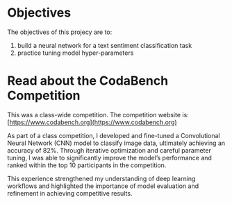 
# Objectives

The objectives of this projecy are to:
1. build a neural network for a text sentiment classification task 
2. practice tuning model hyper-parameters

# Read about the CodaBench Competition

This was a class-wide competition.
The competition website is: [https://www.codabench.org](https://www.codabench.org)

As part of a class competition, I developed and fine-tuned a Convolutional Neural Network (CNN) model to classify image data, ultimately achieving an accuracy of 82%. Through iterative optimization and careful parameter tuning, I was able to significantly improve the model’s performance and ranked within the top 10 participants in the competition. 

This experience strengthened my understanding of deep learning workflows and highlighted the importance of model evaluation and refinement in achieving competitive results.
